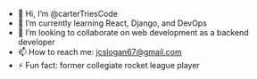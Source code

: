 - 👋 Hi, I’m @carterTriesCode
- 🌱 I’m currently learning React, Django, and DevOps
- 💞️ I’m looking to collaborate on web development as a backend developer
- 📫 How to reach me: jcslogan67@gmail.com
- ⚡ Fun fact: former collegiate rocket league player
